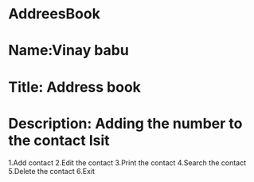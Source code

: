 # AddreesBook
# Name:Vinay babu 
# Title: Address book
# Description: Adding the number to the contact lsit
1.Add contact
2.Edit the contact
3.Print the contact
4.Search the contact
5.Delete the contact
6.Exit 


